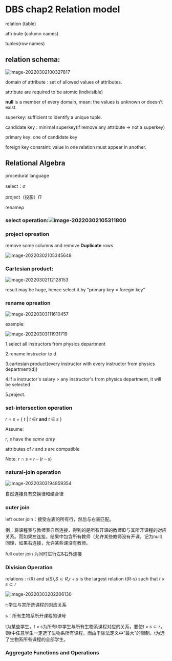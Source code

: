 # DBS chap2 Relation model

relation (table)

attribute (column names)

tuples(row names)

## relation schema:

![image-20220302100327817](C:\Users\lenovo\AppData\Roaming\Typora\typora-user-images\image-20220302100327817.png)

domain of attribute : set of allowed values of attributes.

attribute are required to be atomic (indivisible)

**null** is a member of every domain, mean: the values is unknown or doesn't exist.

superkey: sufficient to identify a unique tuple.

candidate key : minimal superkey(if remove any attribute -> not a superkey)

primary key: one of candidate key

foreign key consraint: value in one relation must appear in another.

## Relational Algebra

procedural language

select：$\sigma$

project（投影）$\Pi$

rename$\rho$

### select operation:![image-20220302105311800](C:\Users\lenovo\AppData\Roaming\Typora\typora-user-images\image-20220302105311800.png)

### project opreation

remove some columns and remove **Duplicate** rows

![image-20220302105345648](C:\Users\lenovo\AppData\Roaming\Typora\typora-user-images\image-20220302105345648.png)

### Cartesian product:

![image-20220302112128153](C:\Users\lenovo\AppData\Roaming\Typora\typora-user-images\image-20220302112128153.png)

result may be huge, hence select it by "primary key = foregin key"

### rename opreation

![image-20220303111610457](C:\Users\lenovo\AppData\Roaming\Typora\typora-user-images\image-20220303111610457.png)

example:

![image-20220303111931719](C:\Users\lenovo\AppData\Roaming\Typora\typora-user-images\image-20220303111931719.png)

1.select all instructors from physics department

2.rename instructor to d

3.cartesian product(every instructor with every instructor from physics department(d))

4.if a instructor's salary > any instructor's from physics department, it will be selected

5.project.

### set-intersection operation

 *r* $\cap$ *s* = { *t* | *t* $\in$*r* **and** *t* $\in$ *s* }

Assume:

*r*, *s* have the *same arity* 

attributes of *r* and *s* are compatible

Note: *r* $\cap$ *s* = *r* – (*r* – *s*)

### natural-join operation

![image-20220303194859354](C:\Users\lenovo\AppData\Roaming\Typora\typora-user-images\image-20220303194859354.png)

自然连接具有交换律和结合律

### outer join

left outer join：接受左表的所有行，然后与右表匹配。

例：将课程表与教师表自然连接，得到的是所有开课的教师ID与其所开课程的对应关系。而如果左连接，结果中包含所有教师（允许某些教师没有开课，记为null）同理，如果右连接，允许某些课没有教师。

full outer join 为同时进行左&右外连接

### Division Operation

relations : r(R) and s(S),$S\subset{R}$,$r\div{s}$ is the largest relation t(R-s) such that $t\times{s}\subset{r}$

![image-20220303202206130](C:\Users\lenovo\AppData\Roaming\Typora\typora-user-images\image-20220303202206130.png)

r:学生与其所选课程的对应关系

s：所有生物系所开课程的课号

t为某些学生，$t\times{s}$为所有t中学生与所有生物系课程对应的关系，要使$t\times{s}\subset{r}$，则t中任意学生一定选了生物系所有课程。而由于除法定义中“最大”的限制，t为选了生物系所有课程的全部学生。

### **Aggregate Functions and Operations**

